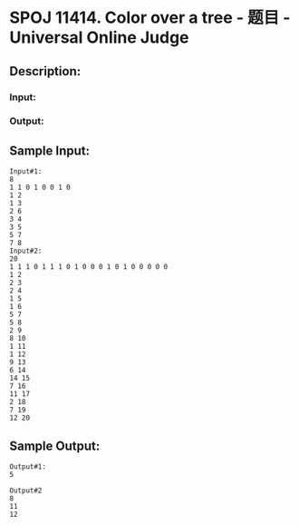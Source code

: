 # SPOJ 11414. Color over a tree - 题目 - Universal Online Judge

## Description: 



### Input: 



### Output: 




## Sample Input: 
```
Input#1:
8
1 1 0 1 0 0 1 0
1 2
1 3
2 6
3 4
3 5
5 7
7 8 
Input#2:
20
1 1 1 0 1 1 1 0 1 0 0 0 1 0 1 0 0 0 0 0
1 2
2 3
2 4
1 5
1 6
5 7
5 8
2 9
8 10
1 11
1 12
9 13
6 14
14 15
7 16
11 17
2 18
7 19
12 20 
```

## Sample Output: 
```
Output#1:
5

Output#2
8
11
12 
```
